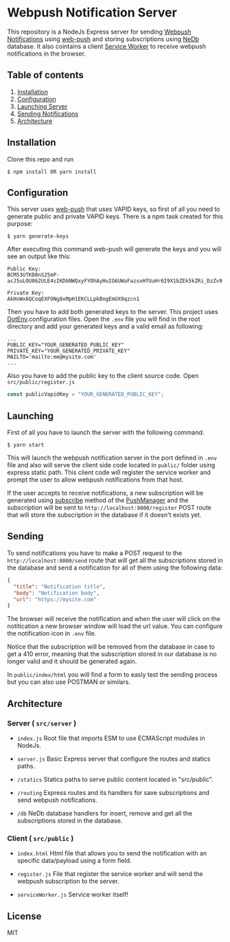 # Webpush Notification Server

This repository is a NodeJs Express server for sending [Webpush Notifications](https://developers.google.com/web/fundamentals/codelabs/push-notifications/) using [web-push](https://www.npmjs.com/package/web-push) and storing subscriptions using [NeDb](https://github.com/louischatriot/nedb) database. It also cointains a client [Service Worker](https://developers.google.com/web/fundamentals/primers/service-workers/) to receive webpush notifications in the browser.

## Table of contents

1. [Installation](#installation)
2. [Configuration](#configuration)
3. [Launching Server](#launching)
4. [Sending Notifications](#sending)
5. [Architecture](#architecture)

## Installation

Clone this repo and run

```
$ npm install OR yarn install
```

## Configuration

This server uses [web-push](https://www.npmjs.com/package/web-push) that uses VAPID keys, so first of all you need to generate public and private VAPID keys. There is a npm task created for this purpose:

```
$ yarn generate-keys
```

After executing this command web-push will generate the keys and you will see an output like this:

```
Public Key:
BCM53UTKD0nS25mP-acJ5uLOU062ULE4sIKDbNWQxyFYOhAyHuIG6UWaFazsxHfUuHr6I9X1bZEk5kZRi_DzZv9

Private Key:
AkHoWx6QCoqEXFONg8xMpH1EKCLLpkBngEmUX9qzcn1
```

Then you have to add both generated keys to the server. This project uses [DotEnv](https://github.com/motdotla/dotenv).configuration files. Open the `.env` file you will find in the root directory and add your generated keys and a valid email as following:

```
...
PUBLIC_KEY="YOUR_GENERATED_PUBLIC_KEY"
PRIVATE_KEY="YOUR_GENERATED_PRIVATE_KEY"
MAILTO='mailto:me@mysite.com'
...
```

Also you have to add the public key to the client source code. Open `src/public/register.js`

```js
const publicVapidKey = "YOUR_GENERATED_PUBLIC_KEY";
```

## Launching

First of all you have to launch the server with the following command:

```
$ yarn start
```

This will launch the webpush notification server in the port defined in `.env` file and also will serve the client side code located in `public/` folder using express static path. This client code will register the service worker and prompt the user to allow webpush notifications from that host.

If the user accepts to receive notifications, a new subscription will be generated using [subscribe](https://developer.mozilla.org/en-US/docs/Web/API/PushManager/subscribe) method of the [PushManager](https://developer.mozilla.org/en-US/docs/Web/API/PushManager) and the subscription will be sent to
`http://localhost:8000/register` POST route that will store the subscription in the database if it doesn't exists yet.

## Sending

To send notifications you have to make a POST request to the `http://localhost:8000/send` route that will get all the subscriptions stored in the database and send a notification for all of them using the following data:

```json
{
  "title": "Notification title",
  "body": "Notification body",
  "url": "https://mysite.com"
}
```

The browser will receive the notification and when the user will click on the notitication a new browser window will load the url value. You can configure the notification icon in `.env` file.

Notice that the subscription will be removed from the database in case to get a 410 error, meaning that the subscription stored in our database is no longer valid and it should be generated again.

In `public/index/html` you will find a form to easly test the sending process but you can also use POSTMAN or similars.

## Architecture

### Server ( `src/server` )

- `index.js` Root file that imports ESM to use ECMAScript modules in NodeJs.

- `server.js` Basic Express server that configure the routes and statics paths.

- `/statics` Statics paths to serve public content located in "src/public".

- `/routing` Express routes and its handlers for save subscriptions and send webpush notifications.

- `/db` NeDb database handlers for insert, remove and get all the subscriptions stored in the database.

### Client ( `src/public` )

- `index.html` Html file that allows you to send the notification with an specific data/payload using a form field.

- `register.js` File that register the service worker and will send the webpush subscription to the server.

- `serviceWorker.js` Service worker itself!

## License

MIT

